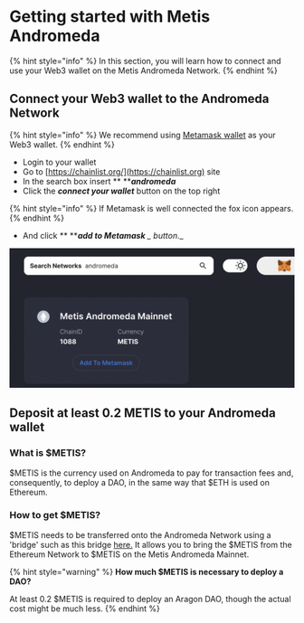 # Getting started with Metis Andromeda

{% hint style="info" %}
In this section, you will learn how to connect and use your Web3 wallet on the Metis Andromeda Network.
{% endhint %}

## **Connect your Web3 wallet to the Andromeda Network**

{% hint style="info" %}
We recommend using [Metamask wallet](./) as your Web3 wallet.&#x20;
{% endhint %}

* Login to your wallet
* Go to [https://chainlist.org/](https://chainlist.org) site
* In the search box insert ** **_**andromeda**_
* Click the _**connect your wallet**_ button on the top right

{% hint style="info" %}
If Metamask is well connected the fox icon appears.
{% endhint %}

* And click ** **_**add to Metamask** _ button_._

![Add the Andromeda Metis network to metamask using chainlist.org](<../../../.gitbook/assets/Schermata 2022-01-26 alle 23.03.43.png>)

## **Deposit at least 0.2 METIS to your Andromeda wallet**

### **What is** $METIS?

$METIS is the currency used on Andromeda to pay for transaction fees and, consequently, to deploy a DAO, in the same way that $ETH is used on Ethereum.

### How to get $METIS?

$METIS needs to be transferred onto the Andromeda Network using a 'bridge' such as this bridge [here.](https://bridge.metis.io/home) It allows you to bring the $METIS from the Ethereum Network to $METIS on the Metis Andromeda Mainnet.

{% hint style="warning" %}
**How much $METIS is necessary to deploy a DAO?**&#x20;

At least 0.2 $METIS is required to deploy an Aragon DAO, though the actual cost might be much less.
{% endhint %}
